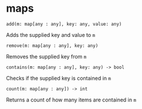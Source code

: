 # maps

`add(m: map[any : any], key: any, value: any)`

Adds the supplied key and value to `m`

`remove(m: map[any : any], key: any)`

Removes the supplied key from `m`

`contains(m: map[any : any], key: any) -> bool`

Checks if the supplied key is contained in `m`

`count(m: map[any : any]) -> int`

Returns a count of how many items are contained in `m`